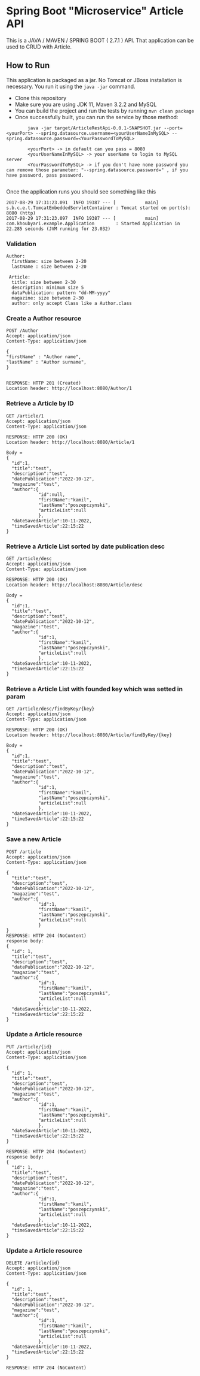 # Spring Boot "Microservice" Article API

This is a JAVA / MAVEN / SPRING BOOT ( 2.7.1 ) API. That application can be used to CRUD with Article.

## How to Run 

This application is packaged as a jar. No Tomcat or JBoss installation is necessary. You run it using the ```java -jar``` command.

* Clone this repository 
* Make sure you are using JDK 11, Maven 3.2.2 and MySQL
* You can build the project and run the tests by running ```mvn clean package```
* Once successfully built, you can run the service by those method:
```
        java -jar target/ArticleRestApi-0.0.1-SNAPSHOT.jar --port=<yourPort> --spring.datasource.username=<yourUserNameInMySQL> --spring.datasource.password=<YourPasswordToMySQL>
        
        <yourPort> -> in default can you pass = 8080
        <yourUserNameInMySQL> -> your userName to login to MySQL server
        <YourPasswordToMySQL> -> if you don't have none password you can remove those parameter: "--spring.datasource.password=" , if you have password, pass password.
        
```

Once the application runs you should see something like this

```
2017-08-29 17:31:23.091  INFO 19387 --- [           main] s.b.c.e.t.TomcatEmbeddedServletContainer : Tomcat started on port(s): 8080 (http)
2017-08-29 17:31:23.097  INFO 19387 --- [           main] com.khoubyari.example.Application        : Started Application in 22.285 seconds (JVM running for 23.032)
```

### Validation

```
Author:
  firstName: size between 2-20
  lastName : size between 2-20
 
 Article:
  title: size between 2-30
  description: minimum size 5
  dataPublication: pattern "dd-MM-yyyy"
  magazine: size between 2-30
  author: only accept Class like a Author.class
```


### Create a Author resource

```
POST /Author
Accept: application/json
Content-Type: application/json

{
"firstName" : "Author name",
"lastName" : "Author surname",
}


RESPONSE: HTTP 201 (Created)
Location header: http://localhost:8080/Author/1
```

### Retrieve a Article by ID

```
GET /article/1
Accept: application/json
Content-Type: application/json

RESPONSE: HTTP 200 (OK)
Location header: http://localhost:8080/Article/1

Body = 
{
  "id":1,
  "title":"test",
  "description":"test",
  "datePublication":"2022-10-12",
  "magazine":"test",
  "author":{
            "id":null,
            "firstName":"kamil",
            "lastName":"poszepczynski",
            "articleList":null
            },
  "dateSavedArticle":10-11-2022,
  "timeSavedArticle":22:15:22
}
```

### Retrieve a Article List sorted by date publication desc

```
GET /article/desc
Accept: application/json
Content-Type: application/json

RESPONSE: HTTP 200 (OK)
Location header: http://localhost:8080/Article/desc

Body = 
{
  "id":1,
  "title":"test",
  "description":"test",
  "datePublication":"2022-10-12",
  "magazine":"test",
  "author":{
            "id":1,
            "firstName":"kamil",
            "lastName":"poszepczynski",
            "articleList":null
            },
  "dateSavedArticle":10-11-2022,
  "timeSavedArticle":22:15:22
}

```
### Retrieve a Article List with founded key which was setted in param

```
GET /article/desc/findByKey/{key}
Accept: application/json
Content-Type: application/json

RESPONSE: HTTP 200 (OK)
Location header: http://localhost:8080/Article/findByKey/{key}

Body = 
{
  "id":1,
  "title":"test",
  "description":"test",
  "datePublication":"2022-10-12",
  "magazine":"test",
  "author":{
            "id":1,
            "firstName":"kamil",
            "lastName":"poszepczynski",
            "articleList":null
            },
  "dateSavedArticle":10-11-2022,
  "timeSavedArticle":22:15:22
}
```

### Save a new Article

```
POST /article
Accept: application/json
Content-Type: application/json

{
  "title":"test",
  "description":"test",
  "datePublication":"2022-10-12",
  "magazine":"test",
  "author":{
            "id":1,
            "firstName":"kamil",
            "lastName":"poszepczynski",
            "articleList":null
            }
}
RESPONSE: HTTP 204 (NoContent)
response body:
{
  "id": 1,
  "title":"test",
  "description":"test",
  "datePublication":"2022-10-12",
  "magazine":"test",
  "author":{
            "id":1,
            "firstName":"kamil",
            "lastName":"poszepczynski",
            "articleList":null
            },
  "dateSavedArticle":10-11-2022,
  "timeSavedArticle":22:15:22
}

```
### Update a Article resource

```
PUT /article/{id}
Accept: application/json
Content-Type: application/json

{
  "id": 1,
  "title":"test",
  "description":"test",
  "datePublication":"2022-10-12",
  "magazine":"test",
  "author":{
            "id":1,
            "firstName":"kamil",
            "lastName":"poszepczynski",
            "articleList":null
            },
  "dateSavedArticle":10-11-2022,
  "timeSavedArticle":22:15:22
}

RESPONSE: HTTP 204 (NoContent)
response body:
{
  "id": 1,
  "title":"test",
  "description":"test",
  "datePublication":"2022-10-12",
  "magazine":"test",
  "author":{
            "id":1,
            "firstName":"kamil",
            "lastName":"poszepczynski",
            "articleList":null
            },
  "dateSavedArticle":10-11-2022,
  "timeSavedArticle":22:15:22
}
```

### Update a Article resource

```
DELETE /article/{id}
Accept: application/json
Content-Type: application/json

{
  "id": 1,
  "title":"test",
  "description":"test",
  "datePublication":"2022-10-12",
  "magazine":"test",
  "author":{
            "id":1,
            "firstName":"kamil",
            "lastName":"poszepczynski",
            "articleList":null
            },
  "dateSavedArticle":10-11-2022,
  "timeSavedArticle":22:15:22
}

RESPONSE: HTTP 204 (NoContent)







